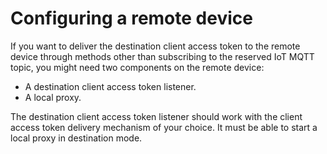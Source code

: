 # Configuring a remote device<a name="configure-remote-device"></a>

If you want to deliver the destination client access token to the remote device through methods other than subscribing to the reserved IoT MQTT topic, you might need two components on the remote device:
+ A destination client access token listener\.
+ A local proxy\.

The destination client access token listener should work with the client access token delivery mechanism of your choice\. It must be able to start a local proxy in destination mode\.